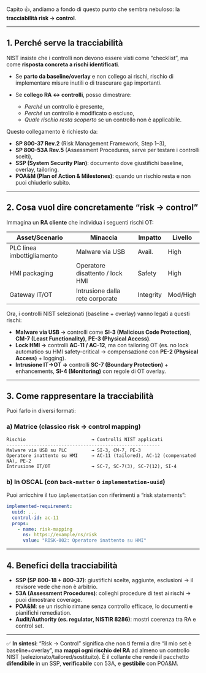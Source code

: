 Capito 👍, andiamo a fondo di questo punto che sembra nebuloso: la **tracciabilità risk → control**.

---

## 1. Perché serve la tracciabilità

NIST insiste che i controlli non devono essere visti come “checklist”, ma come **risposta concreta a rischi identificati**.

* Se **parto da baseline/overlay** e non collego ai rischi, rischio di implementare misure inutili o di trascurare gap importanti.
* Se **collego RA ↔ controlli**, posso dimostrare:

  * *Perché* un controllo è presente,
  * *Perché* un controllo è modificato o escluso,
  * *Quale rischio resta scoperto* se un controllo non è applicabile.

Questo collegamento è richiesto da:

* **SP 800-37 Rev.2** (Risk Management Framework, Step 1–3),
* **SP 800-53A Rev.5** (Assessment Procedures, serve per testare i controlli scelti),
* **SSP (System Security Plan)**: documento dove giustifichi baseline, overlay, tailoring.
* **POA\&M (Plan of Action & Milestones)**: quando un rischio resta e non puoi chiuderlo subito.

---

## 2. Cosa vuol dire concretamente “risk → control”

Immagina un **RA cliente** che individua i seguenti rischi OT:

| Asset/Scenario             | Minaccia                        | Impatto   | Livello  |
| -------------------------- | ------------------------------- | --------- | -------- |
| PLC linea imbottigliamento | Malware via USB                 | Avail.    | High     |
| HMI packaging              | Operatore disattento / lock HMI | Safety    | High     |
| Gateway IT/OT              | Intrusione dalla rete corporate | Integrity | Mod/High |

Ora, i controlli NIST selezionati (baseline + overlay) vanno legati a questi rischi:

* **Malware via USB →** controlli come **SI-3 (Malicious Code Protection)**, **CM-7 (Least Functionality)**, **PE-3 (Physical Access)**.
* **Lock HMI →** controlli **AC-11 / AC-12**, ma con tailoring OT (es. no lock automatico su HMI safety-critical → compensazione con **PE-2 (Physical Access)** + logging).
* **Intrusione IT→OT →** controlli **SC-7 (Boundary Protection)** + enhancements, **SI-4 (Monitoring)** con regole di OT overlay.

---

## 3. Come rappresentare la tracciabilità

Puoi farlo in diversi formati:

### a) Matrice (classico risk → control mapping)

```text
Rischio                        → Controlli NIST applicati
--------------------------------------------------------
Malware via USB su PLC         → SI-3, CM-7, PE-3
Operatore inattento su HMI     → AC-11 (tailored), AC-12 (compensated NA), PE-2
Intrusione IT/OT               → SC-7, SC-7(3), SC-7(12), SI-4
```

### b) In OSCAL (con `back-matter` o `implementation-uuid`)

Puoi arricchire il tuo `implementation` con riferimenti a “risk statements”:

```yaml
implemented-requirement:
  uuid: ...
  control-id: ac-11
  props:
    - name: risk-mapping
      ns: https://example/ns/risk
      value: "RISK-002: Operatore inattento su HMI"
```

---

## 4. Benefici della tracciabilità

* **SSP (SP 800-18 + 800-37)**: giustifichi scelte, aggiunte, esclusioni → il revisore vede che non è arbitrio.
* **53A (Assessment Procedures)**: colleghi procedure di test ai rischi → puoi dimostrare coverage.
* **POA\&M**: se un rischio rimane senza controllo efficace, lo documenti e pianifichi remediation.
* **Audit/Authority (es. regulator, NISTIR 8286)**: mostri coerenza tra RA e control set.

---

✅ **In sintesi**:
“Risk → Control” significa che non ti fermi a dire “il mio set è baseline+overlay”, ma **mappi ogni rischio del RA** ad almeno un controllo NIST (selezionato/tailored/sostituito). È il collante che rende il pacchetto **difendibile** in un SSP, **verificabile** con 53A, e **gestibile** con POA\&M.

